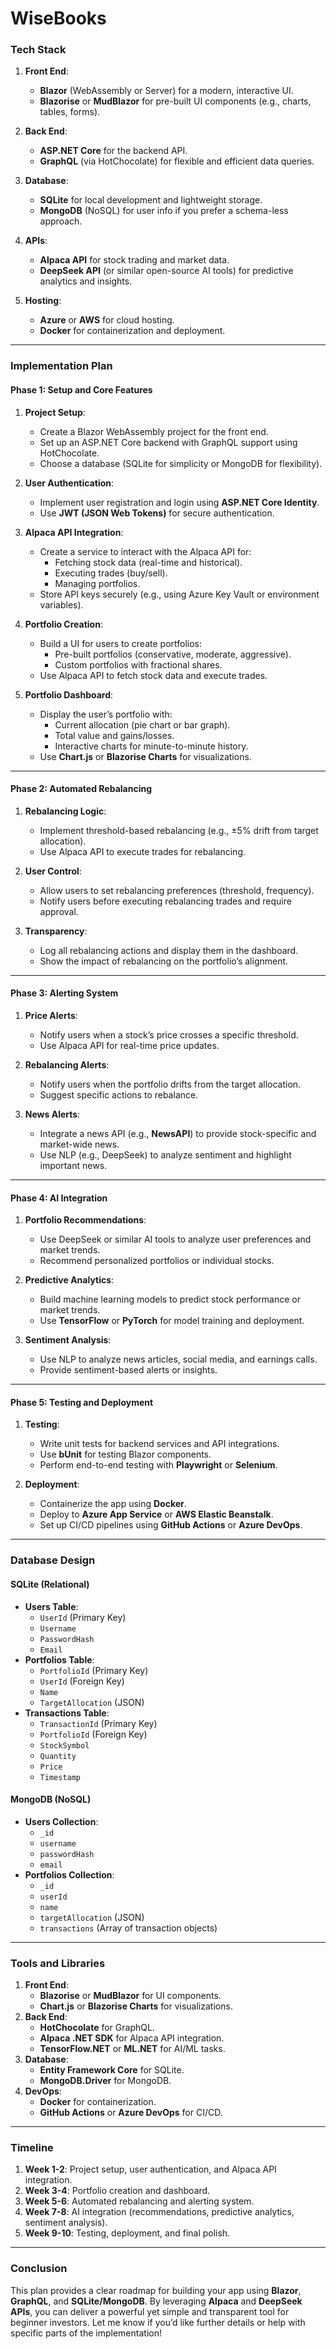 # WiseBooks

### **Tech Stack**
1. **Front End**:  
   - **Blazor** (WebAssembly or Server) for a modern, interactive UI.
   - **Blazorise** or **MudBlazor** for pre-built UI components (e.g., charts, tables, forms).

2. **Back End**:  
   - **ASP.NET Core** for the backend API.
   - **GraphQL** (via HotChocolate) for flexible and efficient data queries.

3. **Database**:  
   - **SQLite** for local development and lightweight storage.
   - **MongoDB** (NoSQL) for user info if you prefer a schema-less approach.

4. **APIs**:  
   - **Alpaca API** for stock trading and market data.
   - **DeepSeek API** (or similar open-source AI tools) for predictive analytics and insights.

5. **Hosting**:  
   - **Azure** or **AWS** for cloud hosting.
   - **Docker** for containerization and deployment.

---

### **Implementation Plan**

#### **Phase 1: Setup and Core Features**
1. **Project Setup**:
   - Create a Blazor WebAssembly project for the front end.
   - Set up an ASP.NET Core backend with GraphQL support using HotChocolate.
   - Choose a database (SQLite for simplicity or MongoDB for flexibility).

2. **User Authentication**:
   - Implement user registration and login using **ASP.NET Core Identity**.
   - Use **JWT (JSON Web Tokens)** for secure authentication.

3. **Alpaca API Integration**:
   - Create a service to interact with the Alpaca API for:
     - Fetching stock data (real-time and historical).
     - Executing trades (buy/sell).
     - Managing portfolios.
   - Store API keys securely (e.g., using Azure Key Vault or environment variables).

4. **Portfolio Creation**:
   - Build a UI for users to create portfolios:
     - Pre-built portfolios (conservative, moderate, aggressive).
     - Custom portfolios with fractional shares.
   - Use Alpaca API to fetch stock data and execute trades.

5. **Portfolio Dashboard**:
   - Display the user’s portfolio with:
     - Current allocation (pie chart or bar graph).
     - Total value and gains/losses.
     - Interactive charts for minute-to-minute history.
   - Use **Chart.js** or **Blazorise Charts** for visualizations.

---

#### **Phase 2: Automated Rebalancing**
1. **Rebalancing Logic**:
   - Implement threshold-based rebalancing (e.g., ±5% drift from target allocation).
   - Use Alpaca API to execute trades for rebalancing.

2. **User Control**:
   - Allow users to set rebalancing preferences (threshold, frequency).
   - Notify users before executing rebalancing trades and require approval.

3. **Transparency**:
   - Log all rebalancing actions and display them in the dashboard.
   - Show the impact of rebalancing on the portfolio’s alignment.

---

#### **Phase 3: Alerting System**
1. **Price Alerts**:
   - Notify users when a stock’s price crosses a specific threshold.
   - Use Alpaca API for real-time price updates.

2. **Rebalancing Alerts**:
   - Notify users when the portfolio drifts from the target allocation.
   - Suggest specific actions to rebalance.

3. **News Alerts**:
   - Integrate a news API (e.g., **NewsAPI**) to provide stock-specific and market-wide news.
   - Use NLP (e.g., DeepSeek) to analyze sentiment and highlight important news.

---

#### **Phase 4: AI Integration**
1. **Portfolio Recommendations**:
   - Use DeepSeek or similar AI tools to analyze user preferences and market trends.
   - Recommend personalized portfolios or individual stocks.

2. **Predictive Analytics**:
   - Build machine learning models to predict stock performance or market trends.
   - Use **TensorFlow** or **PyTorch** for model training and deployment.

3. **Sentiment Analysis**:
   - Use NLP to analyze news articles, social media, and earnings calls.
   - Provide sentiment-based alerts or insights.

---

#### **Phase 5: Testing and Deployment**
1. **Testing**:
   - Write unit tests for backend services and API integrations.
   - Use **bUnit** for testing Blazor components.
   - Perform end-to-end testing with **Playwright** or **Selenium**.

2. **Deployment**:
   - Containerize the app using **Docker**.
   - Deploy to **Azure App Service** or **AWS Elastic Beanstalk**.
   - Set up CI/CD pipelines using **GitHub Actions** or **Azure DevOps**.

---

### **Database Design**
#### **SQLite (Relational)**
- **Users Table**:
  - `UserId` (Primary Key)
  - `Username`
  - `PasswordHash`
  - `Email`
- **Portfolios Table**:
  - `PortfolioId` (Primary Key)
  - `UserId` (Foreign Key)
  - `Name`
  - `TargetAllocation` (JSON)
- **Transactions Table**:
  - `TransactionId` (Primary Key)
  - `PortfolioId` (Foreign Key)
  - `StockSymbol`
  - `Quantity`
  - `Price`
  - `Timestamp`

#### **MongoDB (NoSQL)**
- **Users Collection**:
  - `_id`
  - `username`
  - `passwordHash`
  - `email`
- **Portfolios Collection**:
  - `_id`
  - `userId`
  - `name`
  - `targetAllocation` (JSON)
  - `transactions` (Array of transaction objects)

---

### **Tools and Libraries**
1. **Front End**:
   - **Blazorise** or **MudBlazor** for UI components.
   - **Chart.js** or **Blazorise Charts** for visualizations.
2. **Back End**:
   - **HotChocolate** for GraphQL.
   - **Alpaca .NET SDK** for Alpaca API integration.
   - **TensorFlow.NET** or **ML.NET** for AI/ML tasks.
3. **Database**:
   - **Entity Framework Core** for SQLite.
   - **MongoDB.Driver** for MongoDB.
4. **DevOps**:
   - **Docker** for containerization.
   - **GitHub Actions** or **Azure DevOps** for CI/CD.

---

### **Timeline**
1. **Week 1-2**: Project setup, user authentication, and Alpaca API integration.
2. **Week 3-4**: Portfolio creation and dashboard.
3. **Week 5-6**: Automated rebalancing and alerting system.
4. **Week 7-8**: AI integration (recommendations, predictive analytics, sentiment analysis).
5. **Week 9-10**: Testing, deployment, and final polish.

---

### **Conclusion**
This plan provides a clear roadmap for building your app using **Blazor**, **GraphQL**, and **SQLite/MongoDB**. By leveraging **Alpaca** and **DeepSeek APIs**, you can deliver a powerful yet simple and transparent tool for beginner investors. Let me know if you’d like further details or help with specific parts of the implementation!
